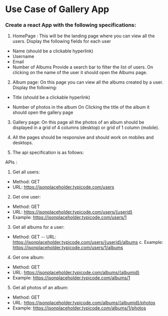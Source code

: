 # Use Case of Gallery App

### Create a react App with the following specifications:

1. HomePage : This will be the landing page where you can view all the users. Display the
following fields for each user
- Name (should be a clickable hyperlink)
- Username
- Email
- Number of Albums
Provide a search bar to filter the list of users.
On clicking on the name of the user it should open the Albums page.

2. Album page: On this page you can view all the albums created by a user. Display the
following:

- Title (should be a clickable hyperlink)

- Number of photos in the album
On Clicking the title of the album it should open the gallery page

3. Gallery page: On this page all the photos of an album should be displayed in a grid of 4 columns (desktop) or grid of 1 column (mobile).

4. All the pages should be responsive and should work on mobiles and desktops.

5. The api specification is as follows:

APIs :
1. Get all users:
- Method: GET
- URL: https://jsonplaceholder.typicode.com/users
2. Get one user:
- Method: GET
- URL: https://jsonplaceholder.typicode.com/users/{userid}
- Example: https://jsonplaceholder.typicode.com/users/1
3. Get all albums for a user:
- Method: GET
-- URL: https://jsonplaceholder.typicode.com/users/{userid}/albums
c. Example: https://jsonplaceholder.typicode.com/users/1/albums
4. Get one album:
- Method: GET
- URL: https://jsonplaceholder.typicode.com/albums/{albumid}
- Example: https://jsonplaceholder.typicode.com/albums/1
5. Get all photos of an album:
- Method: GET
- URL: https://jsonplaceholder.typicode.com/albums/{albumid}/photos
- Example: https://jsonplaceholder.typicode.com/albums/1/photos
